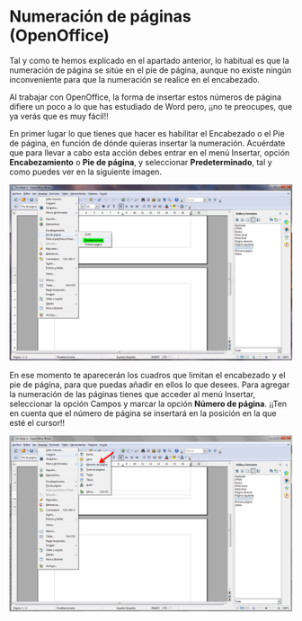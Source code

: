 # Numeración de páginas (OpenOffice)

Tal y como te hemos explicado en el apartado anterior, lo habitual es que la numeración de página se sitúe en el pie de página, aunque no existe ningún inconveniente para que la numeración se realice en el encabezado.

Al trabajar con OpenOffice, la forma de insertar estos números de página difiere un poco a lo que has estudiado de Word pero, ¡¡no te preocupes, que ya verás que es muy fácil!!

En primer lugar lo que tienes que hacer es habilitar el Encabezado o el Pie de página, en función de dónde quieras insertar la numeración. Acuérdate que para llevar a cabo esta acción debes entrar en el menú Insertar, opción **Encabezamiento** o **Pie de página**, y seleccionar **Predeterminado**, tal y como puedes ver en la siguiente imagen.


![1.35. Insercción de la numeración de páginas en Write I. Captura propia.](img/1Imagen_27-1.jpg)




En ese momento te aparecerán los cuadros que limitan el encabezado y el pie de página, para que puedas añadir en ellos lo que desees. Para agregar la numeración de las páginas tienes que acceder al menú Insertar, seleccionar la opción Campos y marcar la opción **Número de página**. ¡¡Ten en cuenta que el número de página se insertará en la posición en la que esté el cursor!!


![1.36. Insercción de la numeración de páginas en Write II. Captura propia.](img/1Imagen_27-2.jpg)


